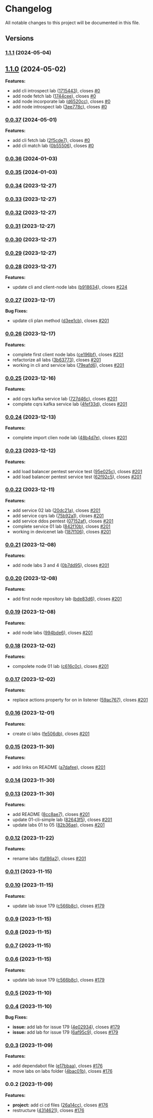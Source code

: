 # Changelog

All notable changes to this project will be documented in this file.

## Versions

### [1.1.1](https://github.com/lambda-orm/lambdaorm-labs/compare/v1.1.0...v1.1.1) (2024-05-04)

## [1.1.0](https://github.com/lambda-orm/lambdaorm-labs/compare/v0.0.37...v1.1.0) (2024-05-02)

**Features:**

* add cli introspect  lab ([1715443](https://github.com/lambda-orm/lambdaorm-labs/commit/171544304ee3f75a00483548751d4f47c9624d68)), closes [#0](https://github.com/lambda-orm/lambdaorm-labs/issues/0)
* add node fetch lab ([1744cee](https://github.com/lambda-orm/lambdaorm-labs/commit/1744ceeff14dcb1fec199cdcd81a032cef1133f4)), closes [#0](https://github.com/lambda-orm/lambdaorm-labs/issues/0)
* add node incorporate lab ([d6520cc](https://github.com/lambda-orm/lambdaorm-labs/commit/d6520cc5dbd813efde78401c4774e65b068b8cf6)), closes [#0](https://github.com/lambda-orm/lambdaorm-labs/issues/0)
* add node introspect lab ([3ee778c](https://github.com/lambda-orm/lambdaorm-labs/commit/3ee778c496b4884c7c0ae2b334b15b9fb71be1e2)), closes [#0](https://github.com/lambda-orm/lambdaorm-labs/issues/0)

### [0.0.37](https://github.com/lambda-orm/lambdaorm-labs/compare/v0.0.36...v0.0.37) (2024-05-01)

**Features:**

* add cli fetch lab ([2f5cde7](https://github.com/lambda-orm/lambdaorm-labs/commit/2f5cde75295109dc2ca523bd51d42516f1fbe4cf)), closes [#0](https://github.com/lambda-orm/lambdaorm-labs/issues/0)
* add cli match lab ([0b55506](https://github.com/lambda-orm/lambdaorm-labs/commit/0b55506efee183a622f2bb1e8e2afc1039c64b4a)), closes [#0](https://github.com/lambda-orm/lambdaorm-labs/issues/0)

### [0.0.36](https://github.com/lambda-orm/lambdaorm-labs/compare/v0.0.35...v0.0.36) (2024-01-03)

### [0.0.35](https://github.com/lambda-orm/lambdaorm-labs/compare/v0.0.28...v0.0.35) (2024-01-03)

### [0.0.34](https://github.com/lambda-orm/lambdaorm-labs/compare/v0.0.33...v0.0.34) (2023-12-27)

### [0.0.33](https://github.com/lambda-orm/lambdaorm-labs/compare/v0.0.32...v0.0.33) (2023-12-27)

### [0.0.32](https://github.com/lambda-orm/lambdaorm-labs/compare/v0.0.31...v0.0.32) (2023-12-27)

### [0.0.31](https://github.com/lambda-orm/lambdaorm-labs/compare/v0.0.30...v0.0.31) (2023-12-27)

### [0.0.30](https://github.com/lambda-orm/lambdaorm-labs/compare/v0.0.29...v0.0.30) (2023-12-27)

### [0.0.29](https://github.com/lambda-orm/lambdaorm-labs/compare/v0.0.28...v0.0.29) (2023-12-27)

### [0.0.28](https://github.com/lambda-orm/lambdaorm-labs/compare/v0.0.27...v0.0.28) (2023-12-27)

**Features:**

* update cli and client-node labs ([b918634](https://github.com/lambda-orm/lambdaorm-labs/commit/b918634024c0ab42ccf6052c2f513b4044d8a6d5)), closes [#224](https://github.com/lambda-orm/lambdaorm-labs/issues/224)

### [0.0.27](https://github.com/lambda-orm/lambdaorm-labs/compare/v0.0.26...v0.0.27) (2023-12-17)

**Bug Fixes:**

* update cli plan method ([d3ee1cb](https://github.com/lambda-orm/lambdaorm-labs/commit/d3ee1cbe7d29dc8feb8571892cd00beee847cf9b)), closes [#201](https://github.com/lambda-orm/lambdaorm-labs/issues/201)

### [0.0.26](https://github.com/lambda-orm/lambdaorm-labs/compare/v0.0.25...v0.0.26) (2023-12-17)

**Features:**

* complete first client node labs ([ce196bf](https://github.com/lambda-orm/lambdaorm-labs/commit/ce196bf01d1d17801fcf84eca6e3cc696f0062cf)), closes [#201](https://github.com/lambda-orm/lambdaorm-labs/issues/201)
* refactorize all labs ([3b63773](https://github.com/lambda-orm/lambdaorm-labs/commit/3b63773f74171f640e59269e5fd3955c68df17ff)), closes [#201](https://github.com/lambda-orm/lambdaorm-labs/issues/201)
* working in cli and service labs ([79eafd6](https://github.com/lambda-orm/lambdaorm-labs/commit/79eafd646569b28f75770668d19429dd3ba41652)), closes [#201](https://github.com/lambda-orm/lambdaorm-labs/issues/201)

### [0.0.25](https://github.com/lambda-orm/lambdaorm-labs/compare/v0.0.24...v0.0.25) (2023-12-16)

**Features:**

* add cqrs kafka service lab ([727d46c](https://github.com/lambda-orm/lambdaorm-labs/commit/727d46c504087febd568d85646891817023de1ac)), closes [#201](https://github.com/lambda-orm/lambdaorm-labs/issues/201)
* complete cqrs kafka service lab ([4fef33d](https://github.com/lambda-orm/lambdaorm-labs/commit/4fef33dfb15b6bbdea44566d41535f94490c8e19)), closes [#201](https://github.com/lambda-orm/lambdaorm-labs/issues/201)

### [0.0.24](https://github.com/lambda-orm/lambdaorm-labs/compare/v0.0.23...v0.0.24) (2023-12-13)

**Features:**

* complete import clien node lab ([48b4d7e](https://github.com/lambda-orm/lambdaorm-labs/commit/48b4d7ec131f07b368a9e3d2d25f57ac85462bc2)), closes [#201](https://github.com/lambda-orm/lambdaorm-labs/issues/201)

### [0.0.23](https://github.com/lambda-orm/lambdaorm-labs/compare/v0.0.22...v0.0.23) (2023-12-12)

**Features:**

* add load balancer pentest service test ([95e025c](https://github.com/lambda-orm/lambdaorm-labs/commit/95e025c6baa8193012d513ac1fe27b402a535b70)), closes [#201](https://github.com/lambda-orm/lambdaorm-labs/issues/201)
* add load balancer pentest service test ([62f92c5](https://github.com/lambda-orm/lambdaorm-labs/commit/62f92c5a7eb4b10f08228e64a9780a6e6c26f7ee)), closes [#201](https://github.com/lambda-orm/lambdaorm-labs/issues/201)

### [0.0.22](https://github.com/lambda-orm/lambdaorm-labs/compare/v0.0.21...v0.0.22) (2023-12-11)

**Features:**

* add service 02 lab ([20dc21a](https://github.com/lambda-orm/lambdaorm-labs/commit/20dc21ad85367e4100e018024d140cd316754717)), closes [#201](https://github.com/lambda-orm/lambdaorm-labs/issues/201)
* add service cqrs lab ([75b92a1](https://github.com/lambda-orm/lambdaorm-labs/commit/75b92a1ba30833d4d059d8585317e182088f0bdd)), closes [#201](https://github.com/lambda-orm/lambdaorm-labs/issues/201)
* add service ddos pentest ([07152af](https://github.com/lambda-orm/lambdaorm-labs/commit/07152af000ca84c6144cf24c7e49aebcb241d464)), closes [#201](https://github.com/lambda-orm/lambdaorm-labs/issues/201)
* complete service 01 lab ([842f10b](https://github.com/lambda-orm/lambdaorm-labs/commit/842f10b3f387b7a240f1afef40fe4c9d95bc058c)), closes [#201](https://github.com/lambda-orm/lambdaorm-labs/issues/201)
* working in devicenet lab ([187f106](https://github.com/lambda-orm/lambdaorm-labs/commit/187f106685d0e9c08a309883e9f03f1a16423689)), closes [#201](https://github.com/lambda-orm/lambdaorm-labs/issues/201)

### [0.0.21](https://github.com/lambda-orm/lambdaorm-labs/compare/v0.0.20...v0.0.21) (2023-12-08)

**Features:**

* add node labs 3 and 4 ([0b7dd95](https://github.com/lambda-orm/lambdaorm-labs/commit/0b7dd95c4933d24cb95d4e2050456c971bede94f)), closes [#201](https://github.com/lambda-orm/lambdaorm-labs/issues/201)

### [0.0.20](https://github.com/lambda-orm/lambdaorm-labs/compare/v0.0.19...v0.0.20) (2023-12-08)

**Features:**

* add first node repository lab ([bde83d6](https://github.com/lambda-orm/lambdaorm-labs/commit/bde83d6405740f073ecbeff3c0a527cfdb0558fc)), closes [#201](https://github.com/lambda-orm/lambdaorm-labs/issues/201)

### [0.0.19](https://github.com/lambda-orm/lambdaorm-labs/compare/v0.0.18...v0.0.19) (2023-12-08)

**Features:**

* add node labs ([994bde6](https://github.com/lambda-orm/lambdaorm-labs/commit/994bde6499aeb9f5f7b4b9e5d7e854a7f797a5ea)), closes [#201](https://github.com/lambda-orm/lambdaorm-labs/issues/201)

### [0.0.18](https://github.com/lambda-orm/lambdaorm-labs/compare/v0.0.17...v0.0.18) (2023-12-02)

**Features:**

* compolete node 01 lab ([c616c0c](https://github.com/lambda-orm/lambdaorm-labs/commit/c616c0c5bd84b0ae52918eddf1abd82c9364f7ef)), closes [#201](https://github.com/lambda-orm/lambdaorm-labs/issues/201)

### [0.0.17](https://github.com/lambda-orm/lambdaorm-labs/compare/v0.0.16...v0.0.17) (2023-12-02)

**Features:**

* replace actions property for on in listener ([59ac767](https://github.com/lambda-orm/lambdaorm-labs/commit/59ac767e0a2bd52be13dadc92999320256786f41)), closes [#201](https://github.com/lambda-orm/lambdaorm-labs/issues/201)

### [0.0.16](https://github.com/lambda-orm/lambdaorm-labs/compare/v0.0.15...v0.0.16) (2023-12-01)

**Features:**

* create ci labs ([fe506db](https://github.com/lambda-orm/lambdaorm-labs/commit/fe506db2a1749d9b1cdacbcb5f0f6600b407f3d1)), closes [#201](https://github.com/lambda-orm/lambdaorm-labs/issues/201)

### [0.0.15](https://github.com/lambda-orm/lambdaorm-labs/compare/v0.0.14...v0.0.15) (2023-11-30)

**Features:**

* add links on README ([a7dafee](https://github.com/lambda-orm/lambdaorm-labs/commit/a7dafeee237247986c9e69ed8b5d998382c61f1c)), closes [#201](https://github.com/lambda-orm/lambdaorm-labs/issues/201)

### [0.0.14](https://github.com/lambda-orm/lambdaorm-labs/compare/v0.0.13...v0.0.14) (2023-11-30)

### [0.0.13](https://github.com/lambda-orm/lambdaorm-labs/compare/v0.0.12...v0.0.13) (2023-11-30)

**Features:**

* add README ([8cc8ae7](https://github.com/lambda-orm/lambdaorm-labs/commit/8cc8ae790f2e3a66448bb1eabfc744119805f444)), closes [#201](https://github.com/lambda-orm/lambdaorm-labs/issues/201)
* update 01-cli-simple lab ([82643f5](https://github.com/lambda-orm/lambdaorm-labs/commit/82643f510bd4bccc79977a634dfea5f2088055b5)), closes [#201](https://github.com/lambda-orm/lambdaorm-labs/issues/201)
* update labs 01 to 05 ([82b36ae](https://github.com/lambda-orm/lambdaorm-labs/commit/82b36ae6d60bfa88886c03ccbb01416016a1762e)), closes [#201](https://github.com/lambda-orm/lambdaorm-labs/issues/201)

### [0.0.12](https://github.com/lambda-orm/lambdaorm-labs/compare/v0.0.11...v0.0.12) (2023-11-22)

**Features:**

* rename labs ([faf86a2](https://github.com/lambda-orm/lambdaorm-labs/commit/faf86a2194027b41dbd3df54898f4b275a9f0899)), closes [#201](https://github.com/lambda-orm/lambdaorm-labs/issues/201)

### [0.0.11](https://github.com/lambda-orm/lambdaorm-labs/compare/v0.0.10...v0.0.11) (2023-11-15)

### [0.0.10](https://github.com/lambda-orm/lambdaorm-labs/compare/v0.0.5...v0.0.10) (2023-11-15)

**Features:**

* update lab issue 179 ([c566b8c](https://github.com/lambda-orm/lambdaorm-labs/commit/c566b8c7701ec014a5d401bd52a034968102f4c3)), closes [#179](https://github.com/lambda-orm/lambdaorm-labs/issues/179)

### [0.0.9](https://github.com/lambda-orm/lambdaorm-labs/compare/v0.0.8...v0.0.9) (2023-11-15)

### [0.0.8](https://github.com/lambda-orm/lambdaorm-labs/compare/v0.0.7...v0.0.8) (2023-11-15)

### [0.0.7](https://github.com/lambda-orm/lambdaorm-labs/compare/v0.0.6...v0.0.7) (2023-11-15)

### [0.0.6](https://github.com/lambda-orm/lambdaorm-labs/compare/v0.0.5...v0.0.6) (2023-11-15)

**Features:**

* update lab issue 179 ([c566b8c](https://github.com/lambda-orm/lambdaorm-labs/commit/c566b8c7701ec014a5d401bd52a034968102f4c3)), closes [#179](https://github.com/lambda-orm/lambdaorm-labs/issues/179)

### [0.0.5](https://github.com/lambda-orm/lambdaorm-labs/compare/v0.0.4...v0.0.5) (2023-11-10)

### [0.0.4](https://github.com/lambda-orm/lambdaorm-labs/compare/v0.0.3...v0.0.4) (2023-11-10)

**Bug Fixes:**

* **issue:** add lab for issue 179 ([4e02934](https://github.com/lambda-orm/lambdaorm-labs/commit/4e02934cfa5c3b8ba07e00484b8e969f3c8ea038)), closes [#179](https://github.com/lambda-orm/lambdaorm/issues/179)
* **issue:** add lab for issue 179 ([6af95c9](https://github.com/lambda-orm/lambdaorm-labs/commit/6af95c9f91cb2dfa1a3b6069d81ded7e0e47477e)), closes [#179](https://github.com/lambda-orm/lambdaorm/issues/179)

### [0.0.3](https://github.com/lambda-orm/lambdaorm-labs/compare/v0.0.2...v0.0.3) (2023-11-09)

**Features:**

* add dependabot file ([e17bbaa](https://github.com/lambda-orm/lambdaorm-labs/commit/e17bbaa9cf5fc218b5ee19bc743340fd989e9221)), closes [#176](https://github.com/lambda-orm/lambdaorm/issues/176)
* move labs on labs folder ([4bac01b](https://github.com/lambda-orm/lambdaorm-labs/commit/4bac01bf0027c0fa3085a974e046791c8f40f057)), closes [#176](https://github.com/lambda-orm/lambdaorm/issues/176)

### 0.0.2 (2023-11-09)

**Features:**

* **project:** add ci cd files ([26a14cc](https://github.com/lambda-orm/lambdaorm-labs/commit/26a14cc3068cbff76b8e009d1802531421ff130b)), closes [#176](https://github.com/lambda-orm/lambdaorm-labs/issues/176)
* restructure ([4314621](https://github.com/lambda-orm/lambdaorm-labs/commit/4314621a488b2353b58dfc3e4bf6a24696fc6a88)), closes [#176](https://github.com/lambda-orm/lambdaorm/issues/176)
